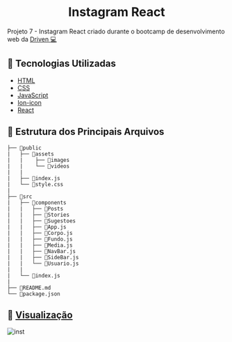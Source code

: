 <h1 align="center">Instagram React</h1>

Projeto 7 - Instagram React criado durante o bootcamp de desenvolvimento web da <a href="https://www.driven.com.br/" target="_blank">Driven :computer:</a>

## :robot: Tecnologias Utilizadas

- [HTML](https://developer.mozilla.org/pt-BR/docs/Web/HTML)
- [CSS](https://www.w3schools.com/css/)
- [JavaScript](https://developer.mozilla.org/pt-BR/docs/Web/JavaScript)
- [Ion-icon](https://ionic.io/ionicons)
- [React](https://pt-br.reactjs.org/)

## :file_folder: Estrutura dos Principais Arquivos

```
├── 📁public
|   ├── 📁assets
|   |    ├── 📁images
|   |    └── 📁videos
|   |
|   ├── 📄index.js
|   └── 📄style.css
|
├── 📁src
|   ├── 📁components
|   |   ├── 📁Posts
|   |   ├── 📁Stories
|   |   ├── 📁Sugestoes
|   |   ├── 📄App.js
|   |   ├── 📄Corpo.js
|   |   ├── 📄Fundo.js
|   |   ├── 📄Media.js
|   |   ├── 📄NavBar.js
|   |   ├── 📄SideBar.js
|   |   └── 📄Usuario.js
|   |
|   └── 📄index.js
|
├── 📄README.md
└── 📄package.json

```

## :eyes: [Visualização](https://guilhiz-react-instagram.netlify.app/)
![inst](https://user-images.githubusercontent.com/109693663/202932601-fb406010-01df-457c-949f-c347d7381641.gif)
